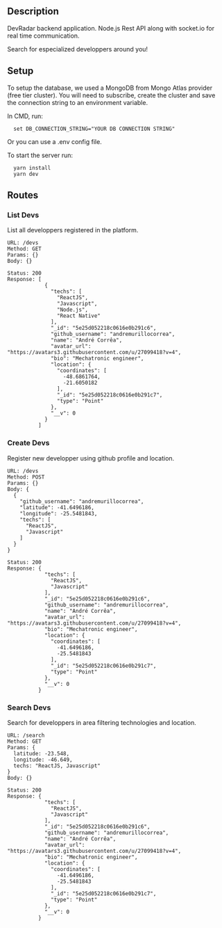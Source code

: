 ## Description

DevRadar backend application. Node.js Rest API along with socket.io for real time communication.

Search for especialized developpers around you!

## Setup

To setup the database, we used a MongoDB from Mongo Atlas provider (free tier cluster). You will need to subscribe, create the cluster and save the connection string to an environment variable.

In CMD, run:
```
  set DB_CONNECTION_STRING="YOUR DB CONNECTION STRING"
```

Or you can use a .env config file.

To start the server run:

```
  yarn install
  yarn dev
```

## Routes

### List Devs

List all developpers registered in the platform.

```
URL: /devs
Method: GET
Params: {}
Body: {}

Status: 200
Response: [
            {
              "techs": [
                "ReactJS",
                "Javascript",
                "Node.js",
                "React Native"
              ],
              "_id": "5e25d052218c0616e0b291c6",
              "github_username": "andremurillocorrea",
              "name": "André Corrêa",
              "avatar_url": "https://avatars3.githubusercontent.com/u/27099418?v=4",
              "bio": "Mechatronic engineer",
              "location": {
                "coordinates": [
                  -48.6861764,
                  -21.6050182
                ],
                "_id": "5e25d052218c0616e0b291c7",
                "type": "Point"
              },
              "__v": 0
            }
          ]
```

### Create Devs

Register new developper using github profile and location.

```
URL: /devs
Method: POST
Params: {}
Body: {
  {
    "github_username": "andremurillocorrea",
    "latitude": -41.6496186,
    "longitude": -25.5481843,
    "techs": [
      "ReactJS",
      "Javascript"
    ]
  }
}

Status: 200
Response: {
            "techs": [
              "ReactJS",
              "Javascript"
            ],
            "_id": "5e25d052218c0616e0b291c6",
            "github_username": "andremurillocorrea",
            "name": "André Corrêa",
            "avatar_url": "https://avatars3.githubusercontent.com/u/27099418?v=4",
            "bio": "Mechatronic engineer",
            "location": {
              "coordinates": [
                -41.6496186,
                -25.5481843
              ],
              "_id": "5e25d052218c0616e0b291c7",
              "type": "Point"
            },
            "__v": 0
          }
```

### Search Devs

Search for developpers in area filtering technologies and location.

```
URL: /search
Method: GET
Params: {
  latitude: -23.548,
  longitude: -46.649,
  techs: "ReactJS, Javascript"
}
Body: {}

Status: 200
Response: {
            "techs": [
              "ReactJS",
              "Javascript"
            ],
            "_id": "5e25d052218c0616e0b291c6",
            "github_username": "andremurillocorrea",
            "name": "André Corrêa",
            "avatar_url": "https://avatars3.githubusercontent.com/u/27099418?v=4",
            "bio": "Mechatronic engineer",
            "location": {
              "coordinates": [
                -41.6496186,
                -25.5481843
              ],
              "_id": "5e25d052218c0616e0b291c7",
              "type": "Point"
            },
            "__v": 0
          }
```